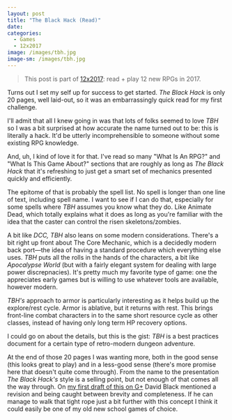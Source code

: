 ```yaml
---
layout: post
title: "The Black Hack (Read)"
date: 
categories:
  - Games
  - 12x2017
image: /images/tbh.jpg
image-sm: /images/tbh.jpg
---
```


> This post is part of [12x2017](/category/12x2017): read + play 12 new RPGs in 2017.

Turns out I set my self up for success to get started. _The Black Hack_ is only 20 pages, well laid-out, so it was an embarrassingly quick read for my first challenge.

I'll admit that all I knew going in was that lots of folks seemed to love _TBH_ so I was a bit surprised at how accurate the name turned out to be: this is literally a hack. It'd be utterly incomprehensible to someone without some existing RPG knowledge.

And, uh, I kind of love it for that. I've read so many "What Is An RPG?" and "What Is This Game About?" sections that are roughly as long as _The Black Hack_ that it's refreshing to just get a smart set of mechanics presented quickly and efficiently. 

The epitome of that is probably the spell list. No spell is longer than one line of text, including spell name. I want to see if I can do that, especially for some spells where _TBH_ assumes you know what they do. Like Animate Dead, which totally explains what it does as long as you're familiar with the idea that the caster can control the risen skeletons/zombies.

A bit like _DCC,_ _TBH_ also leans on some modern considerations. There's a bit right up front about The Core Mechanic, which is a decidedly modern back port—the idea of having a standard procedure which everything else uses. _TBH_ puts all the rolls in the hands of the characters, a bit like _Apocalypse World_ (but with a fairly elegant system for dealing with large power discrepnacies). It's pretty much my favorite type of game: one the appreciates early games but is willing to use whatever tools are available, however modern.

_TBH's_ approach to armor is particularly interesting as it helps build up the explore/rest cycle. Armor is ablative, but it returns with rest. This brings front-line combat characters in to the same short resource cycle as other classes, instead of having only long term HP recovery options.

I could go on about the details, but this is the gist: _TBH_ is a best practices document for a certain type of retro-modern dungeon adventure.

At the end of those 20 pages I was wanting more, both in the good sense (this looks great to play) and in a less-good sense (there's more promise here that doesn't quite come through). From the name to the presentation _The Black Hack's_ style is a selling point, but not enough of that comes all the way through. On [my first draft of this on G+](https://plus.google.com/+SageLaTorra/posts/VZevrk11QRa) David Black mentioned a revision and being caught between brevity and completeness. If he can manage to walk that tight rope just a bit further with this concept I think it could easily be one of my old new school games of choice.
